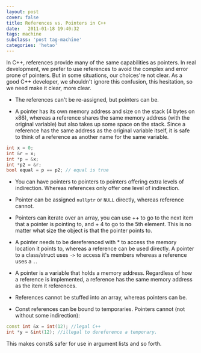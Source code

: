 ```yaml
---
layout: post
cover: false
title: References vs. Pointers in C++
date:   2011-01-18 19:40:32
tags: machine
subclass: 'post tag-machine'
categories: 'hetao'
---
```


In C++, references provide many of the same capabilities as pointers. In real development, we prefer to use references to avoid the complex and error prone of pointers. But in some situations, our choices're not clear. As a good C++ developer, we shouldn't ignore this confusion, this hesitation, so we need make it clear, more clear.

* The references can't be re-assigned, but pointers can be.

* A pointer has its own memory address and size on the stack (4 bytes on x86), whereas a reference shares the same memory address (with the original variable) but also takes up some space on the stack. Since a reference has the same address as the original variable itself, it is safe to think of a reference as another name for the same variable. 
```c++
int x = 0;
int &r = x;
int *p = &x;
int *p2 = &r;
bool equal = p == p2; // equal is true
```
* You can have pointers to pointers to pointers offering extra levels of indirection. Whereas references only offer one level of indirection.

* Pointer can be assigned `nullptr` or `NULL` directly, whereas reference cannot.

* Pointers can iterate over an array, you can use ++ to go to the next item that a pointer is pointing to, and + 4 to go to the 5th element. This is no matter what size the object is that the pointer points to.

* A pointer needs to be dereferenced with * to access the memory location it points to, whereas a reference can be used directly. A pointer to a class/struct uses `->` to access it's members whereas a reference uses a `.`.

* A pointer is a variable that holds a memory address. Regardless of how a reference is implemented, a reference has the same memory address as the item it references.

* References cannot be stuffed into an array, whereas pointers can be.

* Const references can be bound to temporaries. Pointers cannot (not without some indirection):
```c++
const int &x = int(12); //legal C++
int *y = &int(12); //illegal to dereference a temporary.
```
This makes const& safer for use in argument lists and so forth.
